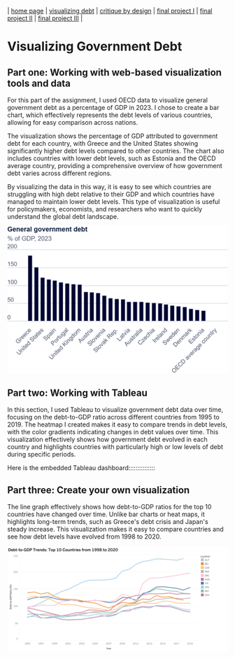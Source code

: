 | [home page](https://aishwaryapramod99.github.io/Aishwarya_Portfolio/) | [visualizing debt](visualizing-government-debt) | [critique by design](critique-by-design) | [final project I](final-project-part-one) | [final project II](final-project-part-two) | [final project III](final-project-part-three) |

# Visualizing Government Debt

## Part one: Working with web-based visualization tools and data

For this part of the assignment, I used OECD data to visualize general government debt as a percentage of GDP in 2023. I chose to create a bar chart, which effectively represents the debt levels of various countries, allowing for easy comparison across nations.

The visualization shows the percentage of GDP attributed to government debt for each country, with Greece and the United States showing significantly higher debt levels compared to other countries. The chart also includes countries with lower debt levels, such as Estonia and the OECD average country, providing a comprehensive overview of how government debt varies across different regions.

By visualizing the data in this way, it is easy to see which countries are struggling with high debt relative to their GDP and which countries have managed to maintain lower debt levels. This type of visualization is useful for policymakers, economists, and researchers who want to quickly understand the global debt landscape.

![Part 1 Visualization](/Part1.png) <!-- Ensure the image is correctly referenced with the proper path -->

## Part two: Working with Tableau

In this section, I used Tableau to visualize government debt data over time, focusing on the debt-to-GDP ratio across different countries from 1995 to 2019. The heatmap I created makes it easy to compare trends in debt levels, with the color gradients indicating changes in debt values over time. This visualization effectively shows how government debt evolved in each country and highlights countries with particularly high or low levels of debt during specific periods.

Here is the embedded Tableau dashboard:::::::::::::::

<script type='text/javascript'>                    
  var divElement = document.getElementById('viz0000000000000');                    
  var vizElement = divElement.getElementsByTagName('object')[0];                    
  vizElement.style.width='100%';vizElement.style.height=(divElement.offsetWidth*0.75)+'px';                    
  var scriptElement = document.createElement('script');                    
  scriptElement.src = 'https://us-east-1.online.tableau.com/t/aponnamp-b2a709220c/views/VisualizingGovernmentDebt/VisualizingGovernmentDebt';  
  vizElement.parentNode.insertBefore(scriptElement, vizElement);                
</script>


## Part three: Create your own visualization

The line graph effectively shows how debt-to-GDP ratios for the top 10 countries have changed over time. Unlike bar charts or heat maps, it highlights long-term trends, such as Greece's debt crisis and Japan's steady increase. This visualization makes it easy to compare countries and see how debt levels have evolved from 1998 to 2020.

![Part 3 Create your own Visualization](/Part3.png)
